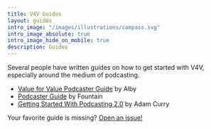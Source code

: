```yaml
---
title: V4V Guides
layout: guides
intro_image: "/images/illustrations/compass.svg"
intro_image_absolute: true
intro_image_hide_on_mobile: true
description: Guides
---
```


Several people have written guides on how to get started with V4V, especially
around the medium of podcasting.

- [Value for Value Podcaster Guide](https://guides.getalby.com/podcaster-guide/) by Alby
- [Podcaster Guide](https://fountain.fm/podcaster-guide) by Fountain
- [Getting Started With Podcasting 2.0](http://adam.curry.com/html/HowtoreceiveBitcoini-BrxM2PDPNJ7Zzbz7G28xk4H0D658fH.html) by Adam Curry

Your favorite guide is missing? [Open an issue!](https://github.com/v4v-info/v4v-info.github.io/issues)
